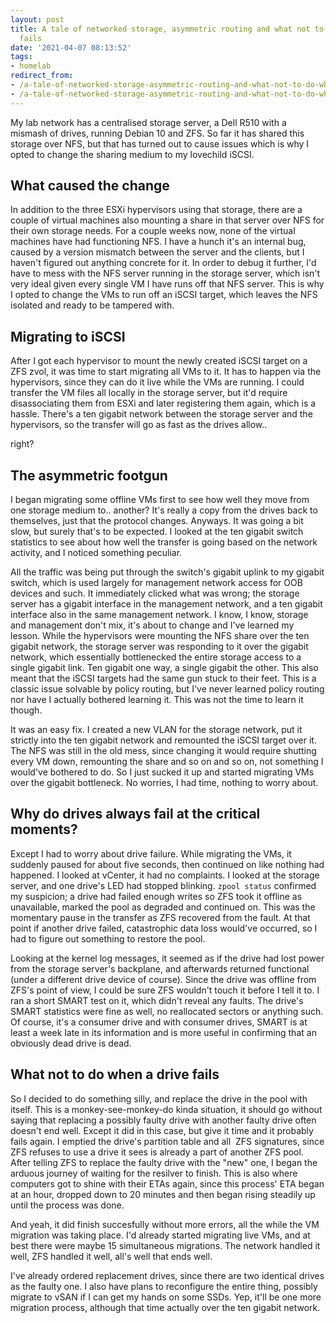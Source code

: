 ```yaml
---
layout: post
title: A tale of networked storage, asymmetric routing and what not to do when a drive
  fails
date: '2021-04-07 08:13:52'
tags:
- homelab
redirect_from:
- /a-tale-of-networked-storage-asymmetric-routing-and-what-not-to-do-when-a-drive-fails
- /a-tale-of-networked-storage-asymmetric-routing-and-what-not-to-do-when-a-drive-fails/
---
```


My lab network has a centralised storage server, a Dell R510 with a mismash of drives, running Debian 10 and ZFS. So far it has shared this storage over NFS, but that has turned out to cause issues which is why I opted to change the sharing medium to my lovechild iSCSI.

## What caused the change

In addition to the three ESXi hypervisors using that storage, there are a couple of virtual machines also mounting a share in that server over NFS for their own storage needs. For a couple weeks now, none of the virtual machines have had functioning NFS. I have a hunch it's an internal bug, caused by a version mismatch between the server and the clients, but I haven't figured out anything concrete for it. In order to debug it further, I'd have to mess with the NFS server running in the storage server, which isn't very ideal given every single VM I have runs off that NFS server. This is why I opted to change the VMs to run off an iSCSI target, which leaves the NFS isolated and ready to be tampered with.

## Migrating to iSCSI

After I got each hypervisor to mount the newly created iSCSI target on a ZFS zvol, it was time to start migrating all VMs to it. It has to happen via the hypervisors, since they can do it live while the VMs are running. I could transfer the VM files all locally in the storage server, but it'd require disassociating them from ESXi and later registering them again, which is a hassle. There's a ten gigabit network between the storage server and the hypervisors, so the transfer will go as fast as the drives allow..

right?

## The asymmetric footgun

I began migrating some offline VMs first to see how well they move from one storage medium to.. another? It's really a copy from the drives back to themselves, just that the protocol changes. Anyways. It was going a bit slow, but surely that's to be expected. I looked at the ten gigabit switch statistics to see about how well the transfer is going based on the network activity, and I noticed something peculiar.

All the traffic was being put through the switch's gigabit uplink to my gigabit switch, which is used largely for management network access for OOB devices and such. It immediately clicked what was wrong; the storage server has a gigabit interface in the management network, and a ten gigabit interface also in the same management network. I know, I know, storage and management don't mix, it's about to change and I've learned my lesson. While the hypervisors were mounting the NFS share over the ten gigabit network, the storage server was responding to it over the gigabit network, which essentially bottlenecked the entire storage access to a single gigabit link. Ten gigabit one way, a single gigabit the other. This also meant that the iSCSI targets had the same gun stuck to their feet. This is a classic issue solvable by policy routing, but I've never learned policy routing nor have I actually bothered learning it. This was not the time to learn it though.

It was an easy fix. I created a new VLAN for the storage network, put it strictly into the ten gigabit network and remounted the iSCSI target over it. The NFS was still in the old mess, since changing it would require shutting every VM down, remounting the share and so on and so on, not something I would've bothered to do. So I just sucked it up and started migrating VMs over the gigabit bottleneck. No worries, I had time, nothing to worry about.

## Why do drives always fail at the critical moments?

Except I had to worry about drive failure. While migrating the VMs, it suddenly paused for about five seconds, then continued on like nothing had happened. I looked at vCenter, it had no complaints. I looked at the storage server, and one drive's LED had stopped blinking. `zpool status` confirmed my suspicion; a drive had failed enough writes so ZFS took it offline as unavailable, marked the pool as degraded and continued on. This was the momentary pause in the transfer as ZFS recovered from the fault. At that point if another drive failed, catastrophic data loss would've occurred, so I had to figure out something to restore the pool.

Looking at the kernel log messages, it seemed as if the drive had lost power from the storage server's backplane, and afterwards returned functional (under a different drive device of course). Since the drive was offline from ZFS's point of view, I could be sure ZFS wouldn't touch it before I tell it to. I ran a short SMART test on it, which didn't reveal any faults. The drive's SMART statistics were fine as well, no reallocated sectors or anything such. Of course, it's a consumer drive and with consumer drives, SMART is at least a week late in its information and is more useful in confirming that an obviously dead drive is dead.

## What not to do when a drive fails

So I decided to do something silly, and replace the drive in the pool with itself. This is a monkey-see-monkey-do kinda situation, it should go without saying that replacing a possibly faulty drive with another faulty drive often doesn't end well. Except it did in this case, but give it time and it probably fails again. I emptied the drive's partition table and all &nbsp;ZFS signatures, since ZFS refuses to use a drive it sees is already a part of another ZFS pool. After telling ZFS to replace the faulty drive with the "new" one, I began the arduous journey of waiting for the resilver to finish. This is also where computers got to shine with their ETAs again, since this process' ETA began at an hour, dropped down to 20 minutes and then began rising steadily up until the process was done.

And yeah, it did finish succesfully without more errors, all the while the VM migration was taking place. I'd already started migrating live VMs, and at best there were maybe 15 simultaneous migrations. The network handled it well, ZFS handled it well, all's well that ends well.

I've already ordered replacement drives, since there are two identical drives as the faulty one. I also have plans to reconfigure the entire thing, possibly migrate to vSAN if I can get my hands on some SSDs. Yep, it'll be one more migration process, although that time actually over the ten gigabit network.


